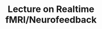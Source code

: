 ---
title: "Lecture on Realtime fMRI/Neurofeedback"
project_id: 
conf_date: 2014-09-06
conference_id: ""
presenters:
   - javier_gonzalez-castillo
summary: "<p>NIH fMRI Course, Aug 2014, Bethesda</p>"
file: /assets/presentations/2014_NIHfMRICourse_RealtimefMRI.pdf
filename: 2014_NIHfMRICourse_RealtimefMRI.pdf
layout: presentation
---